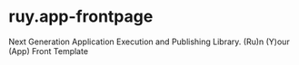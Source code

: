 # ruy.app-frontpage
Next Generation Application Execution and Publishing Library. (Ru)n (Y)our (App) Front Template
